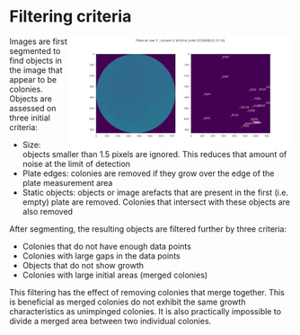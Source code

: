 # Filtering criteria
<img align="right" src="../images/plate_timelapse_tiny.gif">
Images are first segmented to find objects in the image that appear to be colonies. Objects are assessed on three initial criteria:

- Size: objects smaller than 1.5 pixels are ignored. This reduces that amount of noise at the limit of detection
- Plate edges: colonies are removed if they grow over the edge of the plate measurement area
- Static objects: objects or image arefacts that are present in the first (i.e. empty) plate are removed. Colonies that intersect with these objects are also removed

After segmenting, the resulting objects are filtered further by three criteria:

- Colonies that do not have enough data points
- Colonies with large gaps in the data points
- Objects that do not show growth
- Colonies with large initial areas (merged colonies)

This filtering has the effect of removing colonies that merge together. This is beneficial as merged colonies do not exhibit the same growth characteristics as unimpinged colonies. It is also practically impossible to divide a merged area between two individual colonies.